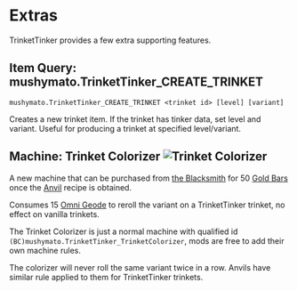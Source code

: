 # Extras

TrinketTinker provides a few extra supporting features.


## Item Query: mushymato.TrinketTinker_CREATE_TRINKET

```
mushymato.TrinketTinker_CREATE_TRINKET <trinket id> [level] [variant]
```

Creates a new trinket item. If the trinket has tinker data, set level and variant.
Useful for producing a trinket at specified level/variant.

## Machine: Trinket Colorizer ![Trinket Colorizer](~/images/favicon.png)

A new machine that can be purchased from [the Blacksmith](https://stardewvalleywiki.com/Blacksmith) for 50 [Gold Bars](https://stardewvalleywiki.com/Gold_Bar) once the [Anvil](https://stardewvalleywiki.com/Anvil) recipe is obtained.

Consumes 15 [Omni Geode](https://stardewvalleywiki.com/Omni_Geode) to reroll the variant on a TrinketTinker trinket, no effect on vanilla trinkets.

The Trinket Colorizer is just a normal machine with qualified id `(BC)mushymato.TrinketTinker_TrinketColorizer`, mods are free to add their own machine rules.

The colorizer will never roll the same variant twice in a row. Anvils have similar rule applied to them for TrinketTinker trinkets.
